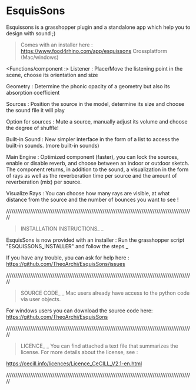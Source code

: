 # EsquisSons
Esquissons is a grasshopper plugin and a standalone app which help you to design with sound ;)

> Comes with an installer here : https://www.food4rhino.com/app/esquissons
> Crossplatform (Mac/windows) 

<Functions/component :>
Listener : Place/Move the listening point in the scene, choose its orientation and size

Geometry : Determine the phonic opacity of a geometry but also its absorption coefficient

Sources : Position the source in the model, determine its size and choose the sound file it will play

Option for sources : Mute a source, manually adjust its volume and choose the degree of shuffle!

Built-in Sound : New simpler interface in the form of a list to access the built-in sounds. (more built-in sounds)

Main Engine : Optimized component (faster), you can lock the sources, enable or disable reverb, and choose between an indoor or outdoor sketch. The component returns, in addition to the sound, a visualization in the form of rays as well as the reverberation time per source and the amount of reverberation (mix) per source. 

Visualize Rays : You can choose how many rays are visible, at what distance from the source and the number of bounces you want to see !

/////////////////////////////////////////////////////////////////////////////////////////////////////
> INSTALLATION INSTRUCTIONS_
_

EsquisSons is now provided with an installer : 
Run the grasshopper script "ESQUISSONS_INSTALLER" and follow the steps
_

If you have any trouble, you can ask for help here :
https://github.com/TheoArchi/EsquisSons/issues

/////////////////////////////////////////////////////////////////////////////////////////////////////
> SOURCE CODE_ 
_
Mac users already have access to the python code via user objects.

For windows users you can download the source code here:
https://github.com/TheoArchi/EsquisSons

/////////////////////////////////////////////////////////////////////////////////////////////////////
> LICENCE_ 
_
You can find attached a text file that summarizes the license. 
For more details about the license, see :

https://cecill.info/licences/Licence_CeCILL_V2.1-en.html 

/////////////////////////////////////////////////////////////////////////////////////////////////////
